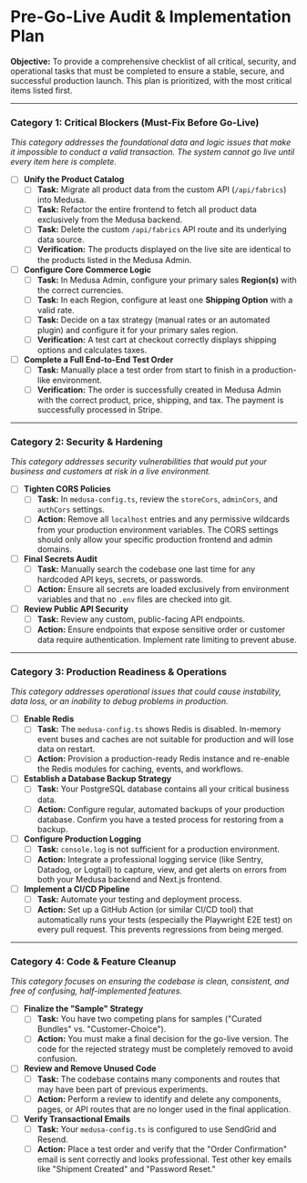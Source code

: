 # Pre-Go-Live Audit & Implementation Plan

**Objective:** To provide a comprehensive checklist of all critical, security, and operational tasks that must be completed to ensure a stable, secure, and successful production launch. This plan is prioritized, with the most critical items listed first.

---

### **Category 1: Critical Blockers (Must-Fix Before Go-Live)**

*This category addresses the foundational data and logic issues that make it impossible to conduct a valid transaction. The system cannot go live until every item here is complete.*

- [ ] **Unify the Product Catalog**
    - [ ] **Task:** Migrate all product data from the custom API (`/api/fabrics`) into Medusa.
    - [ ] **Task:** Refactor the entire frontend to fetch all product data exclusively from the Medusa backend.
    - [ ] **Task:** Delete the custom `/api/fabrics` API route and its underlying data source.
    - [ ] **Verification:** The products displayed on the live site are identical to the products listed in the Medusa Admin.

- [ ] **Configure Core Commerce Logic**
    - [ ] **Task:** In Medusa Admin, configure your primary sales **Region(s)** with the correct currencies.
    - [ ] **Task:** In each Region, configure at least one **Shipping Option** with a valid rate.
    - [ ] **Task:** Decide on a tax strategy (manual rates or an automated plugin) and configure it for your primary sales region.
    - [ ] **Verification:** A test cart at checkout correctly displays shipping options and calculates taxes.

- [ ] **Complete a Full End-to-End Test Order**
    - [ ] **Task:** Manually place a test order from start to finish in a production-like environment.
    - [ ] **Verification:** The order is successfully created in Medusa Admin with the correct product, price, shipping, and tax. The payment is successfully processed in Stripe.

---

### **Category 2: Security & Hardening**

*This category addresses security vulnerabilities that would put your business and customers at risk in a live environment.*

- [ ] **Tighten CORS Policies**
    - [ ] **Task:** In `medusa-config.ts`, review the `storeCors`, `adminCors`, and `authCors` settings.
    - [ ] **Action:** Remove all `localhost` entries and any permissive wildcards from your production environment variables. The CORS settings should only allow your specific production frontend and admin domains.

- [ ] **Final Secrets Audit**
    - [ ] **Task:** Manually search the codebase one last time for any hardcoded API keys, secrets, or passwords.
    - [ ] **Action:** Ensure all secrets are loaded exclusively from environment variables and that no `.env` files are checked into git.

- [ ] **Review Public API Security**
    - [ ] **Task:** Review any custom, public-facing API endpoints.
    - [ ] **Action:** Ensure endpoints that expose sensitive order or customer data require authentication. Implement rate limiting to prevent abuse.

---

### **Category 3: Production Readiness & Operations**

*This category addresses operational issues that could cause instability, data loss, or an inability to debug problems in production.*

- [ ] **Enable Redis**
    - [ ] **Task:** The `medusa-config.ts` shows Redis is disabled. In-memory event buses and caches are not suitable for production and will lose data on restart.
    - [ ] **Action:** Provision a production-ready Redis instance and re-enable the Redis modules for caching, events, and workflows.

- [ ] **Establish a Database Backup Strategy**
    - [ ] **Task:** Your PostgreSQL database contains all your critical business data.
    - [ ] **Action:** Configure regular, automated backups of your production database. Confirm you have a tested process for restoring from a backup.

- [ ] **Configure Production Logging**
    - [ ] **Task:** `console.log` is not sufficient for a production environment.
    - [ ] **Action:** Integrate a professional logging service (like Sentry, Datadog, or Logtail) to capture, view, and get alerts on errors from both your Medusa backend and Next.js frontend.

- [ ] **Implement a CI/CD Pipeline**
    - [ ] **Task:** Automate your testing and deployment process.
    - [ ] **Action:** Set up a GitHub Action (or similar CI/CD tool) that automatically runs your tests (especially the Playwright E2E test) on every pull request. This prevents regressions from being merged.

---

### **Category 4: Code & Feature Cleanup**

*This category focuses on ensuring the codebase is clean, consistent, and free of confusing, half-implemented features.*

- [ ] **Finalize the "Sample" Strategy**
    - [ ] **Task:** You have two competing plans for samples ("Curated Bundles" vs. "Customer-Choice").
    - [ ] **Action:** You must make a final decision for the go-live version. The code for the rejected strategy must be completely removed to avoid confusion.

- [ ] **Review and Remove Unused Code**
    - [ ] **Task:** The codebase contains many components and routes that may have been part of previous experiments.
    - [ ] **Action:** Perform a review to identify and delete any components, pages, or API routes that are no longer used in the final application.

- [ ] **Verify Transactional Emails**
    - [ ] **Task:** Your `medusa-config.ts` is configured to use SendGrid and Resend.
    - [ ] **Action:** Place a test order and verify that the "Order Confirmation" email is sent correctly and looks professional. Test other key emails like "Shipment Created" and "Password Reset."
